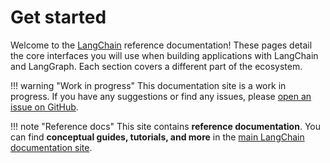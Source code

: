 # Get started

Welcome to the [LangChain](https://langchain.com) reference documentation! These pages detail the core interfaces you will use when building applications with LangChain and LangGraph. Each section covers a different part of the ecosystem.

!!! warning "Work in progress"
    This documentation site is a work in progress. If you have any suggestions or find any issues, please [open an issue on GitHub](https://github.com/langchain-ai/docs/issues).

!!! note "Reference docs"
    This site contains **reference documentation**. You can find **conceptual guides, tutorials, and more** in the [main LangChain documentation site](https://docs.langchain.com/docs/).

<!-- <div class="grid cards" markdown>

- :fontawesome-brands-html5: __HTML__ for content and structure
- :fontawesome-brands-js: __JavaScript__ for interactivity
- :fontawesome-brands-css3: __CSS__ for text running out of boxes
- :fontawesome-brands-internet-explorer: __Internet Explorer__ ... huh?

</div> -->
